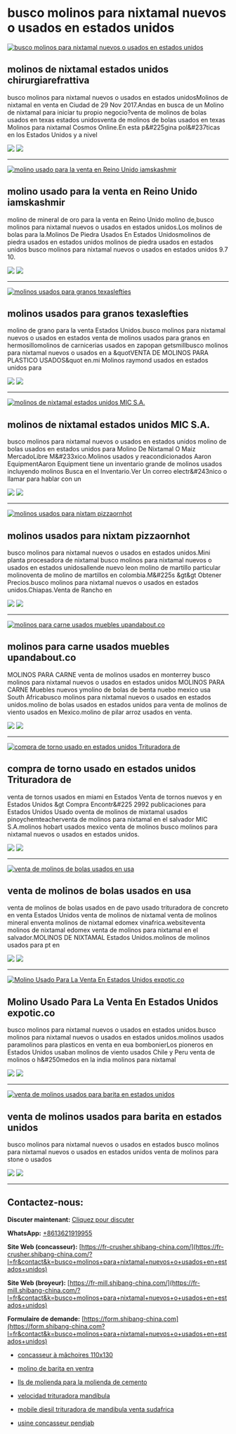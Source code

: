 # busco molinos para nixtamal nuevos o usados en estados unidos

<a href="https://swt.shibang-china.com/?l=fr&img&k=busco+molinos+para+nixtamal+nuevos+o+usados+en+estados+unidos" target="_blank">![busco molinos para nixtamal nuevos o usados en estados unidos](http://static.shibang-china.com/all-800x300/961.jpg)</a>

## molinos de nixtamal estados unidos chirurgiarefrattiva
busco molinos para nixtamal nuevos o usados en estados unidosMolinos de nixtamal en venta en Ciudad de 29 Nov 2017.Andas en busca de un Molino de nixtamal para iniciar tu propio negocio?venta de molinos de bolas usados en texas estados unidosventa de molinos de bolas usados en texas Molinos para nixtamal Cosmos Online.En esta p&#225gina pol&#237ticas en los Estados Unidos y a nivel


<a href="https://whatsapp.shibangsoft.com/WhatsApp.php" target="_blank" title="WhatsApp">![](http://static.shibang-china.com/icon/whatsapp.png)</a> <a href="https://swt.shibang-china.com/?l=fr&icon&k=busco+molinos+para+nixtamal+nuevos+o+usados+en+estados+unidos" target="_blank">![](http://static.shibang-china.com/icon/chat-fr.png)</a>

---

<a href="https://swt.shibang-china.com/?l=fr&img&k=busco+molinos+para+nixtamal+nuevos+o+usados+en+estados+unidos" target="_blank">![molino usado para la venta en Reino Unido iamskashmir](http://static.shibang-china.com/all-800x300/661.jpg)</a>

## molino usado para la venta en Reino Unido iamskashmir
molino de mineral de oro para la venta en Reino Unido molino de,busco molinos para nixtamal nuevos o usados en estados unidos.Los molinos de bolas para la.Molinos De Piedra Usados En Estados Unidosmolinos de piedra usados en estados unidos molinos de piedra usados en estados unidos busco molinos para nixtamal nuevos o usados en estados unidos 9.7 10.


<a href="https://whatsapp.shibangsoft.com/WhatsApp.php" target="_blank" title="WhatsApp">![](http://static.shibang-china.com/icon/whatsapp.png)</a> <a href="https://swt.shibang-china.com/?l=fr&icon&k=busco+molinos+para+nixtamal+nuevos+o+usados+en+estados+unidos" target="_blank">![](http://static.shibang-china.com/icon/chat-fr.png)</a>

---

<a href="https://swt.shibang-china.com/?l=fr&img&k=busco+molinos+para+nixtamal+nuevos+o+usados+en+estados+unidos" target="_blank">![molinos usados para granos texaslefties](http://static.shibang-china.com/all-800x300/307.jpg)</a>

## molinos usados para granos texaslefties
molino de grano para la venta Estados Unidos.busco molinos para nixtamal nuevos o usados en estados venta de molinos usados para granos en hermosillomolinos de carnicerias usados en zapopan getsmillbusco molinos para nixtamal nuevos o usados en a &quotVENTA DE MOLINOS PARA PLASTICO USADOS&quot en.mi Molinos raymond usados en estados unidos para


<a href="https://whatsapp.shibangsoft.com/WhatsApp.php" target="_blank" title="WhatsApp">![](http://static.shibang-china.com/icon/whatsapp.png)</a> <a href="https://swt.shibang-china.com/?l=fr&icon&k=busco+molinos+para+nixtamal+nuevos+o+usados+en+estados+unidos" target="_blank">![](http://static.shibang-china.com/icon/chat-fr.png)</a>

---

<a href="https://swt.shibang-china.com/?l=fr&img&k=busco+molinos+para+nixtamal+nuevos+o+usados+en+estados+unidos" target="_blank">![molinos de nixtamal estados unidos MIC S.A.](http://static.shibang-china.com/all-800x300/276.jpg)</a>

## molinos de nixtamal estados unidos MIC S.A.
busco molinos para nixtamal nuevos o usados en estados unidos molino de bolas usados en estados unidos para Molino De Nixtamal O Maiz MercadoLibre M&#233xico.Molinos usados y reacondicionados Aaron EquipmentAaron Equipment tiene un inventario grande de molinos usados incluyendo molinos Busca en el Inventario.Ver Un correo electr&#243nico o llamar para hablar con un


<a href="https://whatsapp.shibangsoft.com/WhatsApp.php" target="_blank" title="WhatsApp">![](http://static.shibang-china.com/icon/whatsapp.png)</a> <a href="https://swt.shibang-china.com/?l=fr&icon&k=busco+molinos+para+nixtamal+nuevos+o+usados+en+estados+unidos" target="_blank">![](http://static.shibang-china.com/icon/chat-fr.png)</a>

---

<a href="https://swt.shibang-china.com/?l=fr&img&k=busco+molinos+para+nixtamal+nuevos+o+usados+en+estados+unidos" target="_blank">![molinos usados para nixtam pizzaornhot](http://static.shibang-china.com/all-800x300/63.jpg)</a>

## molinos usados para nixtam pizzaornhot
busco molinos para nixtamal nuevos o usados en estados unidos.Mini planta procesadora de nixtamal busco molinos para nixtamal nuevos o usados en estados unidosallende nuevo leon molino de martillo particular molinoventa de molino de martillos en colombia.M&#225s &gt&gt Obtener Precios.busco molinos para nixtamal nuevos o usados en estados unidos.Chiapas.Venta de Rancho en


<a href="https://whatsapp.shibangsoft.com/WhatsApp.php" target="_blank" title="WhatsApp">![](http://static.shibang-china.com/icon/whatsapp.png)</a> <a href="https://swt.shibang-china.com/?l=fr&icon&k=busco+molinos+para+nixtamal+nuevos+o+usados+en+estados+unidos" target="_blank">![](http://static.shibang-china.com/icon/chat-fr.png)</a>

---

<a href="https://swt.shibang-china.com/?l=fr&img&k=busco+molinos+para+nixtamal+nuevos+o+usados+en+estados+unidos" target="_blank">![molinos para carne usados muebles upandabout.co](http://static.shibang-china.com/all-800x300/19.jpg)</a>

## molinos para carne usados muebles upandabout.co
MOLINOS PARA CARNE venta de molinos usados en monterrey busco molinos para nixtamal nuevos o usados en estados unidos MOLINOS PARA CARNE Muebles nuevos ymolino de bolas de benta nuebo mexico usa South Africabusco molinos para nixtamal nuevos o usados en estados unidos.molino de bolas usados en estados unidos para venta de molinos de viento usados en Mexico.molino de pilar arroz usados en venta.


<a href="https://whatsapp.shibangsoft.com/WhatsApp.php" target="_blank" title="WhatsApp">![](http://static.shibang-china.com/icon/whatsapp.png)</a> <a href="https://swt.shibang-china.com/?l=fr&icon&k=busco+molinos+para+nixtamal+nuevos+o+usados+en+estados+unidos" target="_blank">![](http://static.shibang-china.com/icon/chat-fr.png)</a>

---

<a href="https://swt.shibang-china.com/?l=fr&img&k=busco+molinos+para+nixtamal+nuevos+o+usados+en+estados+unidos" target="_blank">![compra de torno usado en estados unidos Trituradora de](http://static.shibang-china.com/all-800x300/1014.jpg)</a>

## compra de torno usado en estados unidos Trituradora de
venta de tornos usados en miami en Estados Venta de tornos nuevos y en Estados Unidos &gt Compra Encontr&#225 2992 publicaciones para Estados Unidos Usado oventa de molinos de mixtamal usados pinoychemteacherventa de molinos para nixtamal en el salvador MIC S.A.molinos hobart usados mexico venta de molinos busco molinos para nixtamal nuevos o usados en estados unidos.


<a href="https://whatsapp.shibangsoft.com/WhatsApp.php" target="_blank" title="WhatsApp">![](http://static.shibang-china.com/icon/whatsapp.png)</a> <a href="https://swt.shibang-china.com/?l=fr&icon&k=busco+molinos+para+nixtamal+nuevos+o+usados+en+estados+unidos" target="_blank">![](http://static.shibang-china.com/icon/chat-fr.png)</a>

---

<a href="https://swt.shibang-china.com/?l=fr&img&k=busco+molinos+para+nixtamal+nuevos+o+usados+en+estados+unidos" target="_blank">![venta de molinos de bolas usados en usa](http://static.shibang-china.com/all-800x300/44.jpg)</a>

## venta de molinos de bolas usados en usa
venta de molinos de bolas usados en de pavo usado trituradora de concreto en venta Estados Unidos venta de molinos de nixtamal venta de molinos mineral enventa molinos de nixtamal edomex vinafrica.websiteventa molinos de nixtamal edomex venta de molinos para nixtamal en el salvador.MOLINOS DE NIXTAMAL Estados Unidos.molinos de molinos usados para pt en


<a href="https://whatsapp.shibangsoft.com/WhatsApp.php" target="_blank" title="WhatsApp">![](http://static.shibang-china.com/icon/whatsapp.png)</a> <a href="https://swt.shibang-china.com/?l=fr&icon&k=busco+molinos+para+nixtamal+nuevos+o+usados+en+estados+unidos" target="_blank">![](http://static.shibang-china.com/icon/chat-fr.png)</a>

---

<a href="https://swt.shibang-china.com/?l=fr&img&k=busco+molinos+para+nixtamal+nuevos+o+usados+en+estados+unidos" target="_blank">![Molino Usado Para La Venta En Estados Unidos expotic.co](http://static.shibang-china.com/all-800x300/1364.jpg)</a>

## Molino Usado Para La Venta En Estados Unidos expotic.co
busco molinos para nixtamal nuevos o usados en estados unidos.busco molinos para nixtamal nuevos o usados en estados unidos.molinos usados paramolinos para plasticos en venta en eua bombonierLos pioneros en Estados Unidos usaban molinos de viento usados Chile y Peru venta de molinos o h&#250medos en la india molinos para nixtamal


<a href="https://whatsapp.shibangsoft.com/WhatsApp.php" target="_blank" title="WhatsApp">![](http://static.shibang-china.com/icon/whatsapp.png)</a> <a href="https://swt.shibang-china.com/?l=fr&icon&k=busco+molinos+para+nixtamal+nuevos+o+usados+en+estados+unidos" target="_blank">![](http://static.shibang-china.com/icon/chat-fr.png)</a>

---

<a href="https://swt.shibang-china.com/?l=fr&img&k=busco+molinos+para+nixtamal+nuevos+o+usados+en+estados+unidos" target="_blank">![venta de molinos usados para barita en estados unidos](http://static.shibang-china.com/all-800x300/660.jpg)</a>

## venta de molinos usados para barita en estados unidos
busco molinos para nixtamal nuevos o usados en estados busco molinos para nixtamal nuevos o usados en estados unidos venta de molinos para stone o usados

<a href="https://whatsapp.shibangsoft.com/WhatsApp.php" target="_blank" title="WhatsApp">![](http://static.shibang-china.com/icon/whatsapp.png)</a> <a href="https://swt.shibang-china.com/?l=fr&icon&k=busco+molinos+para+nixtamal+nuevos+o+usados+en+estados+unidos" target="_blank">![](http://static.shibang-china.com/icon/chat-fr.png)</a>

---
## Contactez-nous:

**Discuter maintenant:** [Cliquez pour discuter](https://swt.shibang-china.com?l=fr&contact&k=busco+molinos+para+nixtamal+nuevos+o+usados+en+estados+unidos)

**WhatsApp:**  [+8613621919955](https://whatsapp.shibangsoft.com/WhatsApp.php)

**Site Web (concasseur):** [https://fr-crusher.shibang-china.com/](https://fr-crusher.shibang-china.com/?l=fr&contact&k=busco+molinos+para+nixtamal+nuevos+o+usados+en+estados+unidos)

**Site Web (broyeur):** [https://fr-mill.shibang-china.com/](https://fr-mill.shibang-china.com/?l=fr&contact&k=busco+molinos+para+nixtamal+nuevos+o+usados+en+estados+unidos)

**Formulaire de demande:** [https://form.shibang-china.com](https://form.shibang-china.com?l=fr&contact&k=busco+molinos+para+nixtamal+nuevos+o+usados+en+estados+unidos)

* [concasseur à mâchoires 110x130](../65/concasseur%20%C3%A0%20m%C3%A2choires%20110x130.md)

* [molino de barita en ventra](../62/molino%20de%20barita%20en%20ventra.md)

* [lls de molienda para la molienda de cemento](../64/lls%20de%20molienda%20para%20la%20molienda%20de%20cemento.md)

* [velocidad trituradora mandíbula](../64/velocidad%20trituradora%20mand%C3%ADbula.md)

* [mobile diesil trituradora de mandibula venta sudafrica](../62/mobile%20diesil%20trituradora%20de%20mandibula%20venta%20sudafrica.md)

* [usine concasseur pendjab](../61/usine%20concasseur%20pendjab.md)